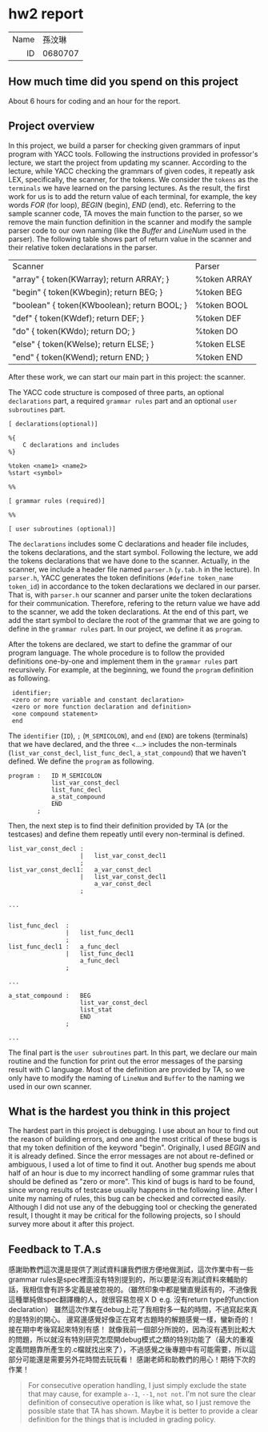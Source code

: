 # hw2 report

|||
|-:|:-|
|Name|孫汶琳|
|ID|0680707|

## How much time did you spend on this project

About 6 hours for coding and an hour for the report.

## Project overview

In this project, we build a parser for checking given grammars of input program with YACC tools.
Following the instructions provided in professor's lecture, we start the project from updating my scanner.
According to the lecture, while YACC checking the grammars of given codes, it repeatly ask LEX, specifically, the scanner, for the tokens.
We consider the `tokens` as the `terminals` we have learned on the parsing lectures.
As the result, the first work for us is to add the return value of each terminal, for example, the key words *FOR* (for loop), *BEGIN* (begin), *END* (end), etc.
Referring to the sample scanner code, TA moves the main function to the parser, so we remove the main function definition in the scanner and modify the sample parser code to our own naming (like the *Buffer* and *LineNum* used in the parser).
The following table shows part of return value in the scanner and their relative token declarations in the parser.

|||
|:-|:-|
|Scanner|Parser|
|"array"	{ token(KWarray); return ARRAY; }|%token ARRAY|
|"begin" 	{ token(KWbegin); return BEG; }|%token BEG|
|"boolean" 	{ token(KWboolean); return BOOL; }|%token BOOL|
|"def"		{ token(KWdef); return DEF; }|%token DEF|
|"do"		{ token(KWdo); return DO; }|%token DO|
|"else"		{ token(KWelse); return ELSE; }|%token ELSE|
|"end"		{ token(KWend); return END; }|%token END|

After these work, we can start our main part in this project: the scanner.


The YACC code structure is composed of three parts, an optional `declarations` part, a required `grammar rules` part and an optional `user subroutines` part.
```
[ declarations(optional)]

%{
	C declarations and includes
%}

%token <name1> <name2>
%start <symbol>

%%

[ grammar rules (required)]

%%

[ user subroutines (optional)]
```

The `declarations` includes some C declarations and header file includes, the tokens declarations, and the start symbol.
Following the lecture, we add the tokens declarations that we have done to the scanner.
Actually, in the scanner, we include a header file named `parser.h` (`y.tab.h` in the lecture).
In `parser.h`, YACC generates the token definitions (`#define token_name token_id`) in accordance to the token declarations we declared in our parser.
That is, with `parser.h` our scanner and parser unite the token declarations for their communication.
Therefore, refering to the return value we have add to the scanner, we add the token declarations.
At the end of this part, we add the start symbol to declare the root of the grammar that we are going to define in the `grammar rules` part.
In our project, we define it as `program`.

After the tokens are declared, we start to define the grammar of our program language.
The whole procedure is to follow the provided definitions one-by-one and implement them in the `grammar rules` part recursively.
For example, at the beginning, we found the `program` definition as following.
```
 identifier;
 <zero or more variable and constant declaration>
 <zero or more function declaration and definition>
 <one compound statement>
 end
```
The `identifier` (`ID`), `;` (`M_SEMICOLON`), and `end` (`END`) are tokens (terminals) that we have declared, and the three <...> includes the non-terminals (`list_var_const_decl`, `list_func_decl`, `a_stat_compound`) that we haven't defined.
We define the `program` as following.
```
program	:	ID M_SEMICOLON
			list_var_const_decl
			list_func_decl
			a_stat_compound 
			END
		;
```
Then, the next step is to find their definition provided by TA (or the testcases) and define them repeatly until every non-terminal is defined.

```
list_var_const_decl	:
					|	list_var_const_decl1
					;
list_var_const_decl1:	a_var_const_decl
					|	list_var_const_decl1
						a_var_const_decl
					;

...


list_func_decl	:	
				| 	list_func_decl1
				;
list_func_decl1 :	a_func_decl
				|	list_func_decl1
					a_func_decl
				;

...

a_stat_compound	:	BEG
					list_var_const_decl
					list_stat
					END
				;

...

```

The final part is the `user subroutines` part.
In this part, we declare our main routine and the function for print out the error messages of the parsing result with C language.
Most of the definition are provided by TA, so we only have to modify the naming of `LineNum` and `Buffer` to the naming we used in our own scanner.

## What is the hardest you think in this project

The hardest part in this project is debugging.
I use about an hour to find out the reason of building errors, and one and the most critical of these bugs is that my token definition of the keyword "begin".
Originally, I used *BEGIN* and it is already defined.
Since the error messages are not about re-defined or ambiguous, I used a lot of time to find it out.
Another bug spends me about half of an hour is due to my incorrect handling of some grammar rules that should be defined as "zero or more".
This kind of bugs is hard to be found, since wrong results of testcase usually happens in the following line.
After I unite my naming of rules, this bug can be checked and corrected easily.
Although I did not use any of the debugging tool or checking the generated result, I thought it may be critical for the following projects, so I should survey more about it after this project.

## Feedback to T.A.s

感謝助教們這次還是提供了測試資料讓我們很方便地做測試，這次作業中有一些grammar rules是spec裡面沒有特別提到的，所以要是沒有測試資料來輔助的話，我相信會有許多定義是被忽視的。（雖然印象中都是蠻直覺該有的，不過像我這種單純做spec翻譯機的人，就很容易忽視ＸＤ e.g. 沒有return type的function declaration）
雖然這次作業在debug上花了我相對多一點的時間，不過寫起來真的是特別的開心。
邊寫邊感覺好像正在寫考古題時的解題感覺一樣，蠻新奇的！接在期中考後寫起來特別有感！
就像我前一個部分所說的，因為沒有遇到比較大的問題，所以就沒有特別研究怎麼開debug模式之類的特別功能了（最大的重複定義問題靠所產生的.c檔就找出來了），不過感覺之後專題中有可能需要，所以這部分可能還是需要另外花時間去玩玩看！
感謝老師和助教們的用心！期待下次的作業！

> For consecutive operation handling, I just simply exclude the state that may cause, for example `a--1`, `--1`, `not not`.
> I'm not sure the clear definition of consecutive operation is like what, so I just remove the possible state that TA has shown.
> Maybe it is better to provide a clear definition for the things that is included in grading policy. 

